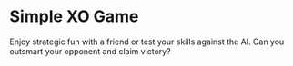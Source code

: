 # Simple XO Game
 Enjoy strategic fun with a friend or test your skills against the AI. Can you outsmart your opponent and claim victory?
